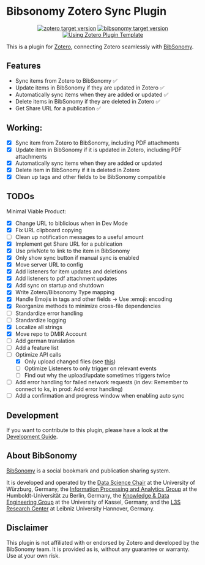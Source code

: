 # Bibsonomy Zotero Sync Plugin

<p align="center">
  <a href="https://www.zotero.org"><img src="https://img.shields.io/badge/Zotero-7-green?style=flat-square&logo=zotero&logoColor=CC2936" alt="zotero target version"></a>
  <a href="https://www.bibsonomy.org"><img src="https://custom-icon-badges.demolab.com/badge/Bibsonomy-4-blue?style=flat-square&logo=bibsonomy" alt="bibsonomy target version"></a>
  <a href="https://github.com/windingwind/zotero-plugin-template"><img src="https://img.shields.io/badge/Using-Zotero%20Plugin%20Template-blue?style=flat-square&logo=github" alt="Using Zotero Plugin Template"></a>
</p>

This is a plugin for [Zotero](https://www.zotero.org/), connecting Zotero seamlessly with [BibSonomy](https://www.bibsonomy.org/).

## Features

- Sync items from Zotero to BibSonomy ✅
- Update items in BibSonomy if they are updated in Zotero ✅
- Automatically sync items when they are added or updated ✅
- Delete items in BibSonomy if they are deleted in Zotero ✅
- Get Share URL for a publication ✅


## Working: 
- [x] Sync item from Zotero to BibSonomy, including PDF attachments
- [x] Update item in BibSonomy if it is updated in Zotero, including PDF attachments 
- [x] Automatically sync items when they are added or updated
- [x] Delete item in BibSonomy if it is deleted in Zotero
- [x] Clean up tags and other fields to be BibSonomy compatible

## TODOs

Minimal Viable Product: 
- [X] Change URL to biblicious when in Dev Mode 
- [X] Fix URL clipboard copying 
- [ ] Clean up notification messages to a useful amount
- [x] Implement get Share URL for a publication
- [x] Use privNote to link to the item in BibSonomy
- [x] Only show sync button if manual sync is enabled
- [x] Move server URL to config
- [x] Add listeners for item updates and deletions
- [x] Add listeners to pdf attachment updates
- [x] Add sync on startup and shutdown
- [X] Write Zotero/Bibsonomy Type mapping
- [X] Handle Emojis in tags and other fields -> Use :emoji: encoding
- [X] Reorganize methods to minimize cross-file dependencies
- [ ] Standardize error handling
- [ ] Standardize logging
- [X] Localize all strings
- [x] Move repo to DMIR Account
- [ ] Add german translation
- [ ] Add a feature list
- [ ] Optimize API calls
    - [X] Only upload changed files (see [this](https://vscode.dev/github/tomvoelker/bibsonomy-zotero-connector/blob/main/src/modules/bibsonomyAPI.ts#L111))
    - [ ] Optimize Listeners to only trigger on relevant events
    - [ ] Find out why the upload/update sometimes triggers twice
- [ ] Add error handling for failed network requests (in dev: Remember to connect to ks, in prod: Add error handling)
- [ ] Add a confirmation and progress window when enabling auto sync

## Development
If you want to contribute to this plugin, please have a look at the [Development Guide](./DEVELOPMENT.md).

## About BibSonomy

[BibSonomy](https://www.bibsonomy.org/) is a social bookmark and publication sharing system. 

It is developed and operated by 
the [Data Science Chair](https://www.informatik.uni-wuerzburg.de/datascience/home/) at the University of Würzburg, Germany,
the [Information Processing and Analytics Group](https://www.ibi.hu-berlin.de/en/research/Information-processing/) at the Humboldt-Universität zu Berlin, Germany,
the [Knowledge & Data Engineering Group](https://www.kde.cs.uni-kassel.de/) at the University of Kassel, Germany, and
the [L3S Research Center](https://www.l3s.de/) at Leibniz University Hannover, Germany.

## Disclaimer
This plugin is not affiliated with or endorsed by Zotero and developed by the BibSonomy team. It is provided as is, without any guarantee or warranty. Use at your own risk.
